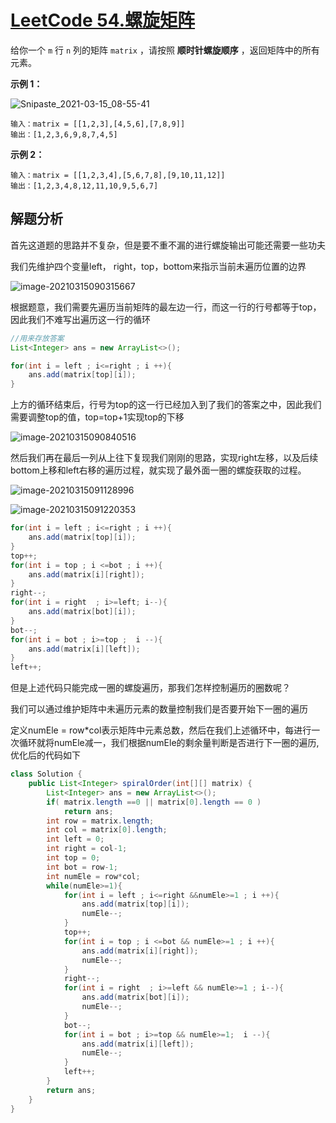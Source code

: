 # [LeetCode 54.螺旋矩阵](https://leetcode-cn.com/problems/spiral-matrix/)

给你一个 `m` 行 `n` 列的矩阵 `matrix` ，请按照 **顺时针螺旋顺序** ，返回矩阵中的所有元素。

 

**示例 1：**

![Snipaste_2021-03-15_08-55-41](C:\Users\慈凯瑜\iCloudDrive\公众号配图\leetcode\螺旋矩阵\Snipaste_2021-03-15_08-55-41.png)

```
输入：matrix = [[1,2,3],[4,5,6],[7,8,9]]
输出：[1,2,3,6,9,8,7,4,5]
```





**示例 2：**

```
输入：matrix = [[1,2,3,4],[5,6,7,8],[9,10,11,12]]
输出：[1,2,3,4,8,12,11,10,9,5,6,7]
```



## 解题分析

首先这道题的思路并不复杂，但是要不重不漏的进行螺旋输出可能还需要一些功夫

我们先维护四个变量left， right，top，bottom来指示当前未遍历位置的边界

![image-20210315090315667](C:\Users\慈凯瑜\AppData\Roaming\Typora\typora-user-images\image-20210315090315667.png)

根据题意，我们需要先遍历当前矩阵的最左边一行，而这一行的行号都等于top，因此我们不难写出遍历这一行的循环

```java
//用来存放答案
List<Integer> ans = new ArrayList<>();

for(int i = left ; i<=right ; i ++){
	ans.add(matrix[top][i]);
}
```

上方的循环结束后，行号为top的这一行已经加入到了我们的答案之中，因此我们需要调整top的值，top=top+1实现top的下移

![image-20210315090840516](C:\Users\慈凯瑜\AppData\Roaming\Typora\typora-user-images\image-20210315090840516.png)

然后我们再在最后一列从上往下复现我们刚刚的思路，实现right左移，以及后续bottom上移和left右移的遍历过程，就实现了最外面一圈的螺旋获取的过程。

![image-20210315091128996](C:\Users\慈凯瑜\AppData\Roaming\Typora\typora-user-images\image-20210315091128996.png)

![image-20210315091220353](C:\Users\慈凯瑜\AppData\Roaming\Typora\typora-user-images\image-20210315091220353.png)

```java
for(int i = left ; i<=right ; i ++){
    ans.add(matrix[top][i]);
}
top++;
for(int i = top ; i <=bot ; i ++){
    ans.add(matrix[i][right]);
}
right--;
for(int i = right  ; i>=left; i--){
    ans.add(matrix[bot][i]);
}
bot--;
for(int i = bot ; i>=top ;  i --){
    ans.add(matrix[i][left]);
}
left++;
```



但是上述代码只能完成一圈的螺旋遍历，那我们怎样控制遍历的圈数呢？

我们可以通过维护矩阵中未遍历元素的数量控制我们是否要开始下一圈的遍历

定义numEle = row*col表示矩阵中元素总数，然后在我们上述循环中，每进行一次循环就将numEle减一，我们根据numEle的剩余量判断是否进行下一圈的遍历,优化后的代码如下

```java
class Solution {
    public List<Integer> spiralOrder(int[][] matrix) {
        List<Integer> ans = new ArrayList<>();
        if( matrix.length ==0 || matrix[0].length == 0 )
            return ans;
        int row = matrix.length;
        int col = matrix[0].length;
        int left = 0;
        int right = col-1;
        int top = 0;
        int bot = row-1;
        int numEle = row*col;
        while(numEle>=1){
            for(int i = left ; i<=right &&numEle>=1 ; i ++){
                ans.add(matrix[top][i]);
                numEle--;
            }
            top++;
            for(int i = top ; i <=bot && numEle>=1 ; i ++){
                ans.add(matrix[i][right]);
                numEle--;
            }
            right--;
            for(int i = right  ; i>=left && numEle>=1 ; i--){
                ans.add(matrix[bot][i]);
                numEle--;
            }
            bot--;
            for(int i = bot ; i>=top && numEle>=1;  i --){
                ans.add(matrix[i][left]);
                numEle--;
            }
            left++;
        }
        return ans;
    }
}
```

